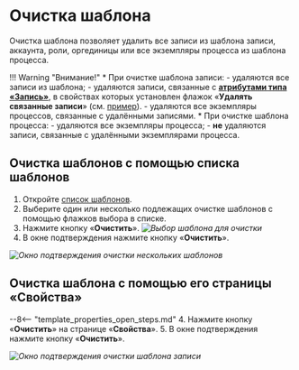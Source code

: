# Очистка шаблона

Очистка шаблона позволяет удалить все записи из шаблона записи, аккаунта, роли, оргединицы или все экземпляры процесса из шаблона процесса.

!!! Warning "Внимание!"
    * При очистке шаблона записи:
        - удаляются все записи из шаблона;
        - удаляются записи, связанные с **[атрибутами типа «Запись»](attribute_record.md)**, в свойствах которых установлен флажок «**Удалять связанные записи**» (см. [пример](attribute_record.md#пример-использования)).
        - удаляются все экземпляры процессов, связанные с удалёнными записями.
    * При очистке шаблона процесса:
        - удаляются все экземпляры процесса;
        - **не** удаляются записи, связанные с удалёнными экземплярами процесса.

## Очистка шаблонов с помощью списка шаблонов

1. Откройте [список шаблонов](template_list_view.md).
2. Выберите один или несколько подлежащих очистке шаблонов с помощью флажков выбора в списке.
3. Нажмите кнопку «**Очистить**».
*![Выбор шаблона для очистки](template_selection_multiple.png)*
4. В окне подтверждения нажмите кнопку «**Очистить**».

*![Окно подтверждения очистки нескольких шаблонов](template_clean_confirmation_multiple_templates.png)*

## Очистка шаблона с помощью его страницы «Свойства»

--8<-- "template_properties_open_steps.md"
4. Нажмите кнопку «**Очистить**» на странице «**Свойства**».
5. В окне подтверждения нажмите кнопку «**Очистить**».

*![Окно подтверждения очистки шаблона записи](template_clean_confirmation_one_template_record.png)*
